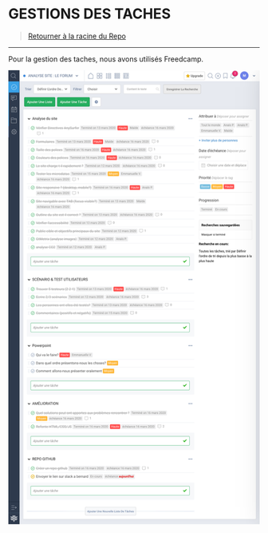 # GESTIONS DES TACHES

> [Retourner à la racine du Repo](../)

* * *

Pour la gestion des taches, nous avons utilisés Freedcamp.

![outil gestion des taches](./taches.png)
